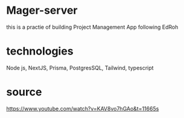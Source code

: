 # Mager-server
this is a practie of building  Project Management App following EdRoh

# technologies
Node js, NextJS, Prisma, PostgresSQL, Tailwind, typescript

# source
https://www.youtube.com/watch?v=KAV8vo7hGAo&t=11665s
